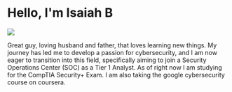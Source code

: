 # Hello, I'm Isaiah B
<a href="https://linkedin.com"><img src="https://www.linkedin.com/feed/?doFeedRefresh=true&nis=true&lipi=urn%3Ali%3Apage%3Ad_flagship3_feed%3BZANOV5usR3yil9xANQsdSw%3D%3D" /></a>


Great guy, loving husband and father, that loves learning new things. My journey has led me to develop a passion for cybersecurity, and I am now eager to transition into this field, specifically aiming to join a Security Operations Center (SOC) as a Tier 1 Analyst. As of right now I am studying for the CompTIA Security+ Exam. I am also taking the google cybersecurity course on coursera.
